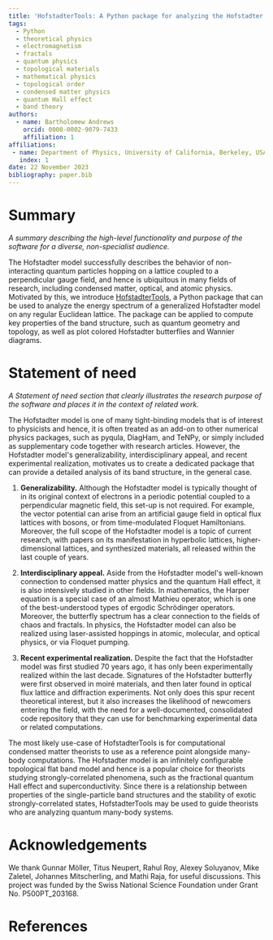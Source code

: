 ```yaml
---
title: 'HofstadterTools: A Python package for analyzing the Hofstadter model'
tags:
  - Python
  - theoretical physics
  - electromagnetism
  - fractals
  - quantum physics
  - topological materials
  - mathematical physics
  - topological order
  - condensed matter physics
  - quantum Hall effect
  - band theory
authors:
  - name: Bartholomew Andrews
    orcid: 0000-0002-9079-7433
    affiliation: 1
affiliations:
 - name: Department of Physics, University of California, Berkeley, USA
   index: 1
date: 22 November 2023
bibliography: paper.bib
---
```


# Summary

*A summary describing the high-level functionality and purpose of the software for a diverse, non-specialist audience.*

The Hofstadter model successfully describes the behavior of non-interacting quantum particles hopping on a lattice coupled to a perpendicular gauge field, and hence is ubiquitous in many fields of research, including condensed matter, optical, and atomic physics. Motivated by this, we introduce [HofstadterTools](https://hofstadter.tools), a Python package that can be used to analyze the energy spectrum of a generalized Hofstadter model on any regular Euclidean lattice. The package can be applied to compute key properties of the band structure, such as quantum geometry and topology, as well as plot colored Hofstadter butterflies and Wannier diagrams.

# Statement of need

*A Statement of need section that clearly illustrates the research purpose of the software and places it in the context of related work.*

The Hofstadter model is one of many tight-binding models that is of interest to physicists and hence, it is often treated as an add-on to other numerical physics packages, such as pyqula, DiagHam, and TeNPy, or simply included as supplementary code together with research articles. However, the Hofstadter model's generalizability, interdisciplinary appeal, and recent experimental realization, motivates us to create a dedicated package that can provide a detailed analysis of its band structure, in the general case.

1) **Generalizability.** Although the Hofstadter model is typically thought of in its original context of electrons in a periodic potential coupled to a perpendicular magnetic field, this set-up is not required. For example, the vector potential can arise from an artificial gauge field in optical flux lattices with bosons, or from time-modulated Floquet Hamiltonians. Moreover, the full scope of the Hofstadter model is a topic of current research, with papers on its manifestation in hyperbolic lattices, higher-dimensional lattices, and synthesized materials, all released within the last couple of years.    

2) **Interdisciplinary appeal.** Aside from the Hofstadter model's well-known connection to condensed matter physics and the quantum Hall effect, it is also intensively studied in other fields. In mathematics, the Harper equation is a special case of an almost Mathieu operator, which is one of the best-understood types of ergodic Schrödinger operators. Moreover, the butterfly spectrum has a clear connection to the fields of chaos and fractals. In physics, the Hofstadter model can also be realized using laser-assisted hoppings in atomic, molecular, and optical physics, or via Floquet pumping.

3) **Recent experimental realization.** Despite the fact that the Hofstadter model was first studied 70 years ago, it has only been experimentally realized within the last decade. Signatures of the Hofstadter butterfly were first observed in moiré materials, and then later found in optical flux lattice and diffraction experiments. Not only does this spur recent theoretical interest, but it also increases the likelihood of newcomers entering the field, with the need for a well-documented, consolidated code repository that they can use for benchmarking experimental data or related computations.

The most likely use-case of HofstadterTools is for computational condensed matter theorists to use as a reference point alongside many-body computations. The Hofstadter model is an infinitely configurable topological flat band model and hence is a popular choice for theorists studying strongly-correlated phenomena, such as the fractional quantum Hall effect and superconductivity. Since there is a relationship between properties of the single-particle band structures and the stability of exotic strongly-correlated states, HofstadterTools may be used to guide theorists who are analyzing quantum many-body systems. 

# Acknowledgements

We thank Gunnar Möller, Titus Neupert, Rahul Roy, Alexey Soluyanov, Mike Zaletel, Johannes Mitscherling, and Mathi Raja, for useful discussions. This project was funded by the Swiss National Science Foundation under Grant No. P500PT_203168.

# References